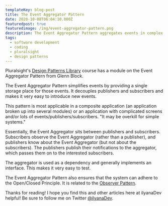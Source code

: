 ```yaml
---
templateKey: blog-post
title: The Event Aggregator Pattern
date: 2020-10-08T06:04:10.000Z
featuredpost: true
featuredimage: /img/event-aggregator-pattern.png
description: The Event Aggregator Pattern aggregates events in complex systems or systems with a large number of events.
tags:
  - software development
  - coding
  - pluralsight
  - design patterns
---
```


Pluralsight's [Design Patterns Library](https://app.pluralsight.com/library/courses/patterns-library/table-of-contents) course has a module on the Event Aggregator Pattern from Glenn Block.

The Event Aggregator Pattern simplifies events by providing a single storage place for those events. It decouples publishers and subscribers and makes it very easy to introduce new events.

This pattern is most applicable in a composite application (an application broken up into several modules) or an application with complicated screens and/or lots of events/publishers/subscribers. "It may be overkill for simple systems."

Essentially, the Event Aggregator sits between publishers and subscribers. Subscribers observe the Event Aggregator (rather than a publisher), and publishers know about the Event Aggregator (but not about the subscribers). The publishers publish their notifications to the aggregator, which passes them on to the interested subscribers.

The aggregator is used as a dependency and generally implements an interface. This makes it very easy to test.

The Event Aggregator Pattern also ensures that the system can adhere to the Open/Closed Principle. It is related to the [Observer Pattern](https://ilyana.dev/blog/2020-08-07-observer-pattern/).

Thanks for reading! I hope you find this and other articles here at ilyanaDev helpful! Be sure to follow me on Twitter [@ilyanaDev](https://twitter.com/ilyanaDev).
